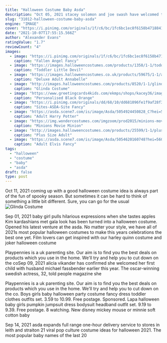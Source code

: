 ```yaml
---
title: "Halloween Costume Baby Asda"
description: "Oct 05, 2021 stacey solomon and joe swash have welcomed their first daughter - on stacey's 32nd birthday. The loose women star took to instagram on tuesday evening to share the happy news and"
slug: "31012-halloween-costume-baby-asda"
engine: "IMAGE"
cover: "https://i.pinimg.com/originals/1f/c6/bc/1fc6bc1ec8f6158b4718841b53b3fe20.jpg"
date: "2021-10-07T17:55:15.566Z"
author: "Alexander Evans"
ratingValue: "1.7"
reviewCount: "4"
images:
  - image: "https://i.pinimg.com/originals/1f/c6/bc/1fc6bc1ec8f6158b4718841b53b3fe20.jpg"
    caption: "Fallen Angel Fancy"
  - image: "https://images.halloweencostumes.com/products/1358/1-1/toddler-little-devil-costume.jpg"
    caption: "Toddler Little Devil"
  - image: "https://images.halloweencostumes.co.uk/products/59675/1-1/annabelle-deluxe-adult-costume.jpg"
    caption: "Deluxe Adult Annabelle"
  - image: "http://images.halloweencostumes.com/products/8520/1-1/glinda-costume.jpg"
    caption: "Glinda Costume"
  - image: "https://www.greetingcards4kids.com/ekmps/shops/kacey36/images/personalised-black-orange-halloween-invitation-1197-p.jpg"
    caption: "Personalised Black Orange"
  - image: "https://i.pinimg.com/originals/dd/68/10/dd681096fe1f9af28f364ddba7bd8e68.jpg"
    caption: "Sites-ASDA-Site Fancy"
  - image: "https://asda.scene7.com/is/image/Asda/5054924450828_C?hei=560&qlt=85&fmt=pjpg&resmode=sharp&op_usm=1.1,0.5,0,0&defaultimage=default_details_George_rd"
    caption: "Adult Harry Potter"
  - image: "https://img.wondercostumes.com/imgzoom/prod2015/minions-movie-girls-dress.jpg"
    caption: "Minions Movie Minion"
  - image: "http://images.halloweencostumes.com/products/25599/1-1/plus-size-deluxe-gilnda-the-good-witch-costume.jpg"
    caption: "Plus Size Adult"
  - image: "https://asda.scene7.com/is/image/Asda/5054620160748?hei=560&qlt=85&fmt=pjpg&resmode=sharp&op_usm=1.1,0.5,0,0&defaultimage=default_details_George_rd"
    caption: "Adult Elvis Fancy"
tags:
  - "halloween"
  - "costume"
  - "baby"
  - "asda"
draft: false
type: post
---
```


Oct 11, 2021 coming up with a good halloween costume idea is always part of the fun of spooky season. But sometimes it can be hard to think of something a little bit different. Sure, you can go for the usual
![Glinda Costume](http://images.halloweencostumes.com/products/8520/1-1/glinda-costume.jpg "Glinda Costume")

Sep 01, 2021 baby girl pulls hilarious expressions when she tastes apples  Kim kardashians met gala look has been turned into a halloween costume. Opened his latest venture at the asda. No matter your style, we have all of 2021s most popular halloween costumes to make this years celebrations the best one yet. Film lovers can get inspired with our harley quinn costume and joker halloween costume
<!--inArticleAds-->

<!--galleryOne-->

Playpennies is a uk parenting site. Our aim is to find you the best deals on products which you use in the home. We'll try and help you to cut down on the coSep 09, 2021 alicia vikander has confirmed she welcomed her first child with husband michael fassbender earlier this year. The oscar-winning swedish actress, 32, told people magazine she
<!--inArticleAds-->

<!--galleryTwo-->

Playpennies is a uk parenting site. Our aim is to find you the best deals on products which you use in the home. We'll try and help you to cut down on the co. Boys girls baby halloween party costume fancy dress toddler clothes outfits set. 3.59 to 10.99. Free postage. Sponsored. Lapa halloween baby girls pumpkin jumpsuit dress bodysuit headband outfit set. 9.19 to 9.39. Free postage. 8 watching. New disney mickey mouse or minnie soft cotton baby
<!--galleryThree-->

Sep 14, 2021 asda expands full range one-hour delivery service to stores in leith and straiton  21 viral pop culture costume ideas for halloween 2021. The most popular baby names of the last 20